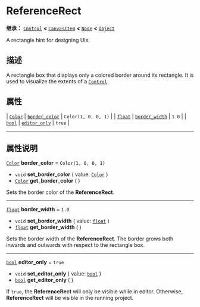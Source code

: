 <!-- ⚠ 请勿编辑本文件 ⚠ -->
<!-- 本文档使用脚本从 WeDot 引擎源码仓库生成。 -->
<!-- 生成脚本：https://github.com/WeDot-Engine/WeDot/tree/4.3/doc/tools/make_md.py； -->
<!-- 原文件：https://github.com/WeDot-Engine/WeDot/tree/4.3/doc/classes/ReferenceRect.xml。 -->

<div id="_class_referencerect"></div>

# ReferenceRect

**继承：** [`Control`](class_control.md) **<** [`CanvasItem`](class_canvasitem.md) **<** [`Node`](class_node.md) **<** [`Object`](class_object.md)

A rectangle hint for designing UIs.

## 描述

A rectangle box that displays only a colored border around its rectangle. It is used to visualize the extents of a [`Control`](class_control.md).

## 属性

| [`Color`](class_color.md) | [`border_color`](#class_referencerect_property_border_color) | ``Color(1, 0, 0, 1)`` |
| [`float`](class_float.md) | [`border_width`](#class_referencerect_property_border_width) | ``1.0``               |
| [`bool`](class_bool.md)   | [`editor_only`](#class_referencerect_property_editor_only)   | ``true``              |

<!-- rst-class:: classref-section-separator -->

---

## 属性说明

<div id="_class_referencerect_property_border_color"></div>

[`Color`](class_color.md) **border_color** = ``Color(1, 0, 0, 1)`` <div id="class_referencerect_property_border_color"></div>

- `void` **set_border_color** ( value: [`Color`](class_color.md) )
- [`Color`](class_color.md) **get_border_color** ( )

Sets the border color of the **ReferenceRect**.

<!-- rst-class:: classref-item-separator -->

---

<div id="_class_referencerect_property_border_width"></div>

[`float`](class_float.md) **border_width** = ``1.0`` <div id="class_referencerect_property_border_width"></div>

- `void` **set_border_width** ( value: [`float`](class_float.md) )
- [`float`](class_float.md) **get_border_width** ( )

Sets the border width of the **ReferenceRect**. The border grows both inwards and outwards with respect to the rectangle box.

<!-- rst-class:: classref-item-separator -->

---

<div id="_class_referencerect_property_editor_only"></div>

[`bool`](class_bool.md) **editor_only** = ``true`` <div id="class_referencerect_property_editor_only"></div>

- `void` **set_editor_only** ( value: [`bool`](class_bool.md) )
- [`bool`](class_bool.md) **get_editor_only** ( )

If `true`, the **ReferenceRect** will only be visible while in editor. Otherwise, **ReferenceRect** will be visible in the running project.

[^virtual]: 本方法通常需要用户覆盖才能生效。
[^const]: 本方法无副作用，不会修改该实例的任何成员变量。
[^vararg]: 本方法除了能接受在此处描述的参数外，还能够继续接受任意数量的参数。
[^constructor]: 本方法用于构造某个类型。
[^static]: 调用本方法无需实例，可直接使用类名进行调用。
[^operator]: 本方法描述的是使用本类型作为左操作数的有效运算符。
[^bitfield]: 这个值是由下列位标志构成位掩码的整数。
[^void]: 无返回值。
